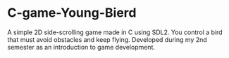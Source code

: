# C-game-Young-Bierd
A simple 2D side-scrolling game made in C using SDL2. You control a bird that must avoid obstacles and keep flying. Developed during my 2nd semester as an introduction to game development.
